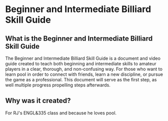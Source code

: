 # Beginner and Intermediate Billiard Skill Guide

## What is the Beginner and Intermediate Billiard Skill Guide
The Beginner and Intermediate Billiard Skill Guide is a document and video guide created to teach both beginning and intermediate skills to amateur players in a clear, thorough, and non-confusing way. For those who want to learn pool in order to connect with friends, learn a new discipline, or pursue the game as a professional. This document will serve as the first step, as well multiple progress propelling steps afterwards.

## Why was it created?
For RJ's ENGL&335 class and because he loves pool.